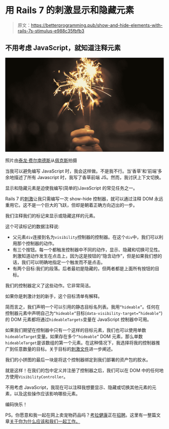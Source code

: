 # 用 Rails 7 的刺激显示和隐藏元素

> 原文：<https://betterprogramming.pub/show-and-hide-elements-with-rails-7s-stimulus-e988c35fbfb3>

## 不用考虑 JavaScript，就知道注释元素

![](img/a71cd87794dd2b4c9cc278e42e452d06.png)

照片由[泰龙·费尔南德斯](https://www.pexels.com/@johnpaultyrone?utm_content=attributionCopyText&utm_medium=referral&utm_source=pexels)从[佩克斯](https://www.pexels.com/photo/person-holding-lighted-sparkler-450301/?utm_content=attributionCopyText&utm_medium=referral&utm_source=pexels)拍摄

当我可以避免编写 JavaScript 时，我会这样做。不是我不行。当‘香草’和‘前端’多余地描述了所有 Javascript 时，我写了香草前端 JS。然而，我讨厌上下文切换。

显示和隐藏元素是迫使我编写(简单的)JavaScript 的常见任务之一。

Rails 7 的[刺激](https://stimulus.hotwired.dev/)让我只需编写一次 show-hide 控制器，就可以通过注释 DOM 永远重用它。这不是一个巨大的飞跃，但却是朝着正确方向迈出的一步。

我们注释我们的标记来显示或隐藏这样的元素。

这个可读标记的数据注释说:

*   父元素`div`连接到名为`visibility`控制器的控制器。在这个`div`中，我们可以利用那个控制器的动作。
*   有三个按钮。每一个都触发控制器中不同的动作，显示、隐藏和切换可见性。刺激知道动作发生在点击上，因为这是按钮的“隐含动作”，但是如果我们想的话，我们可以明确地指定一个触发而不是点击。
*   有两个目标:我们的段落。后者最初是隐藏的，但两者都是上面所有按钮的目标。

我们的控制器定义了这些动作。它非常简洁。

如果你是刺激计划的新手，这个目标清单有解释。

简而言之，我们声明一个可以引用的静态目标名列表。我用`“hideable”`。任何在控制器元素中声明自己为`“hideable”`目标(`data-visibility-target=“hideable”`)的 DOM 元素都将通过`hideableTargets`变量在 JavaScript 控制器中可用。

如果我们期望在控制器中只有一个这样的目标元素，我们也可以使用单数`hideableTarget`变量。如果存在多个`“hideable”` DOM 元素，那么单数`hideableTarget`是该数组的第一个元素。在这种情况下，我选择将我的控制器推广到任意数量的目标。关于目标的[刺激文件](https://stimulus.hotwired.dev/reference/targets)进一步阐述。

我们的小拼图的最后一块是将这个控制器绑定到我们部署的资产包的胶水。

就是这样！在我们的包中定义并注册了控制器之后，我们可以在 DOM 中的任何地方使用`VisibilityController`。

不用考虑 JavaScript，我现在可以注释我想要显示、隐藏或切换其他元素的元素，以及这些操作应该影响哪些元素。

编码快乐！

PS。你愿意和我一起在网上卖宠物药品吗？[考拉健康](https://www.koala.health/)正在[招聘](https://jobs.lever.co/koalahealth)。这里有一整篇文章[关于你为什么应该和我们一起工作。](https://medium.com/@nickfrancisci/why-you-a-software-engineer-should-sell-pet-drugs-on-the-internet-with-me-f14088a27c6)